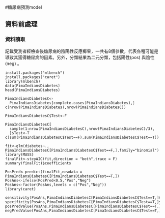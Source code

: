 #糖尿病預測model

## 資料前處理

### 資料讀取

記載受測者經檢查後糖尿病的陰陽性反應椰果，一共有8個參數，代表各種可能是導致其獲得糖尿病的因素。另外，分類結果為二元分類，包括陽性(pos) 與陰性 (neg) 。

```{r message=F,warning=F}
install.packages("mlbench")
install.packages("caret")
library(mlbench)
data(PimaIndiansDiabetes) 
head(PimaIndiansDiabetes) 
```
```{r message=F,warning=F}
PimaIndiansDiabetesC<- 
  PimaIndiansDiabetes[complete.cases(PimaIndiansDiabetes),] 
c(nrow(PimaIndiansDiabetes),nrow(PimaIndiansDiabetesC))
```
```{r message=F,warning=F}
PimaIndiansDiabetesC$Test<-F 

PimaIndiansDiabetesC[
  sample(1:nrow(PimaIndiansDiabetesC),nrow(PimaIndiansDiabetesC)/3),
  ]$Test<-T 
c(sum(PimaIndiansDiabetesC$Test==F),sum(PimaIndiansDiabetesC$Test==T)) 
```
```{r message=F,warning=F}
fit<-glm(diabetes~., PimaIndiansDiabetesC[PimaIndiansDiabetesC$Test==F,],family="binomial")
library(MASS)
finalFit<-stepAIC(fit,direction = "both",trace = F)
summary(finalFit)$coefficients
```
```{r message=F,warning=F}
PosPred<-predict(finalFit,newdata = PimaIndiansDiabetesC[PimaIndiansDiabetesC$Test==T,])
PosAns<-ifelse(PosPred<0.5,"Pos","Neg")
PosAns<-factor(PosAns,levels = c("Pos","Neg"))
library(caret)
```
```{r message=F,warning=F}
sensitivity(PosAns,PimaIndiansDiabetesC[PimaIndiansDiabetesC$Test==T,]$diabetes)
specificity(PosAns,PimaIndiansDiabetesC[PimaIndiansDiabetesC$Test==T,]$diabetes)
posPredValue(PosAns,PimaIndiansDiabetesC[PimaIndiansDiabetesC$Test==T,]$diabetes)
negPredValue(PosAns,PimaIndiansDiabetesC[PimaIndiansDiabetesC$Test==T,]$diabetes)
```
